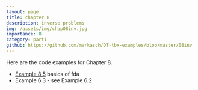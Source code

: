 ```yaml
---
layout: page
title: chapter 8
description: inverse problems
img: /assets/img/chap08inv.jpg
importance: 8
category: part1
github: https://github.com/markasch/DT-tbx-examples/blob/master/08inv
---
```


Here are the code examples for Chapter 8.

- [Example 8.5](https://github.com/markasch/DT-tbx-examples/blob/master/06fda/x6p2_fda_tests.R) basics of fda
- Example 6.3 - see Example 6.2